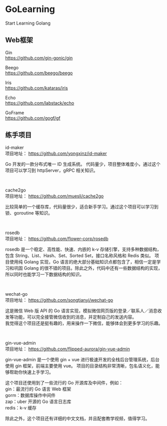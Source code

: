 # GoLearning
Start Learning Golang

## Web框架

Gin   
https://github.com/gin-gonic/gin

Beego   
https://github.com/beego/beego

Iris  
https://github.com/kataras/iris

Echo  
https://github.com/labstack/echo

GoFrame  
https://github.com/gogf/gf

## 练手项目

id-maker  
项目地址： https://github.com/yongxinz/id-maker  

Go 开发的一款分布式唯一 ID 生成系统。
代码量少，项目整体难度小，通过这个项目可以学习到 httpServer，gRPC 相关知识。

<br>

cache2go  
项目地址： https://github.com/muesli/cache2go

比较简单的一个缓存库，代码量很少，适合新手学习。通过这个项目可以学习到锁、goroutine 等知识。

<br>

rosedb  
项目地址： https://github.com/flower-corp/rosedb

rosedb 是一个稳定、高性能、快速、内嵌的 k-v 存储引擎，支持多种数据结构，包含 String、List、Hash、Set、Sorted Set，接口名称风格和 Redis 类似。
项目使用纯 Golang 实现，Go 语言的绝大部分基础知识点都包含了，相信一定是学习和巩固 Golang 的很不错的项目。除此之外，代码中还有一些数据结构的实现，所以同时也能学习一下数据结构的知识。

<br>

wechat-go  
项目地址： https://github.com/songtianyi/wechat-go

这是微信 Web 版 API 的 Go 语言实现，模拟微信网页版的登录／联系人／消息收发等功能，可以完全接管微信收到的消息，并定制自己的发送内容。  
我觉得这个项目还是挺有趣的，用来操作一下微信，能够体会到更多学习的乐趣。

<br>

gin-vue-admin  
项目地址： https://github.com/flipped-aurora/gin-vue-admin

gin-vue-admin 是一个使用 gin + vue 进行极速开发的全栈后台管理系统，后台使用 gin 框架，前端主要使用 vue。
项目的目录结构非常清晰，包名语义化，能够帮助你快速上手学习。

这个项目还使用到了一些流行的 Go 开源库及中间件，例如：  
gin：最流行的 Go 语言 Web 框架  
gorm：数据库操作中间件  
zap：uber 开源的 Go 语言日志库  
redis：k-v 缓存  

除此之外，这个项目还有详细的中文文档，并且配套教学视频，值得学习。